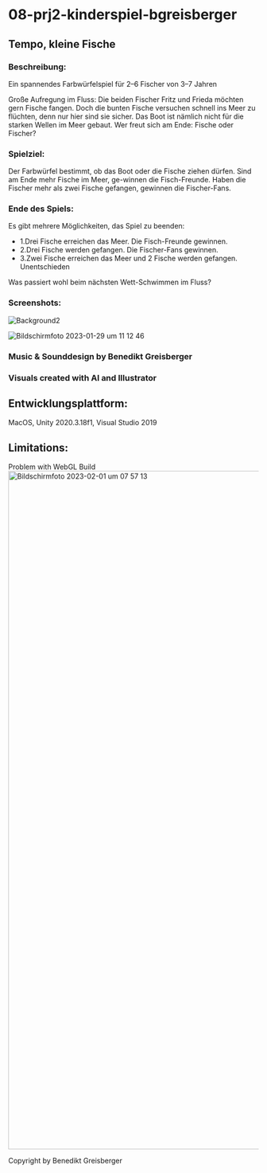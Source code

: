 # 08-prj2-kinderspiel-bgreisberger

## Tempo, kleine Fische
### Beschreibung:
Ein spannendes Farbwürfelspiel für 2–6 Fischer von 3–7 Jahren

Große  Aufregung  im  Fluss:  Die  beiden  Fischer  Fritz  und  Frieda  möchten  gern  Fische  fangen.  Doch  die  bunten  Fische versuchen schnell ins Meer zu flüchten, denn nur hier  sind  sie  sicher.  Das  Boot  ist  nämlich  nicht  für  die  starken Wellen im Meer gebaut. Wer freut sich am Ende: Fische oder Fischer?

### Spielziel: 
Der  Farbwürfel  bestimmt,  ob  das  Boot  oder  die  Fische  ziehen dürfen. Sind am Ende mehr Fische im Meer, ge-winnen  die  Fisch-Freunde.  Haben  die  Fischer  mehr  als  zwei Fische gefangen, gewinnen die Fischer-Fans.

### Ende des Spiels:
Es gibt mehrere Möglichkeiten, das Spiel zu beenden: 
- 1.Drei  Fische  erreichen  das  Meer.  Die  Fisch-Freunde gewinnen. 
- 2.Drei  Fische  werden  gefangen.  Die  Fischer-Fans  gewinnen. 
- 3.Zwei Fische erreichen das Meer und 2 Fische werden gefangen. Unentschieden

Was passiert wohl beim nächsten Wett-Schwimmen im Fluss?

### Screenshots:
![Background2](https://user-images.githubusercontent.com/72389948/216043371-5389b3dc-743e-456f-8a0b-99da3930e49a.jpeg)

![Bildschirm­foto 2023-01-29 um 11 12 46](https://user-images.githubusercontent.com/72389948/215319550-f3249abc-abe4-47f7-b17d-f7c3f34276ee.png)

### Music & Sounddesign by Benedikt Greisberger
### Visuals created with AI and Illustrator

## Entwicklungsplattform: 
MacOS, Unity 2020.3.18f1, Visual Studio 2019

## Limitations:
Problem with WebGL Build
<img width="1363" alt="Bildschirm­foto 2023-02-01 um 07 57 13" src="https://user-images.githubusercontent.com/72389948/215973289-2acf4dd5-b5b1-415e-9918-208d84277cca.png"> 
 


Copyright by Benedikt Greisberger
